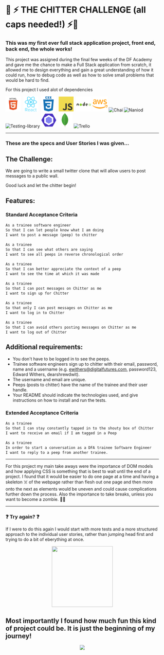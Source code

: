 # 💫 :zap: THE CHITTER CHALLENGE (all caps needed!) ⚡:dizzy:
 
### This was my first ever full stack application project, front end, back end, the whole works!

This project was assigned during the final few weeks of the DF Academy and gave me the chance to make a Full Stack application from scratch, it allowed me to design everything and gain a great understanding of how it could run, how to debug code as well as how to solve small problems that would be hard to find. 

For this project I used alot of dependencies


<div>
<img src="https://github.com/kirukudenis/readme_icons/blob/master/language_and_tools/square/html/html.png?raw=true"  width="50" height="50"/>&nbsp;
    <img src="https://github.com/devicons/devicon/blob/master/icons/react/react-original-wordmark.svg" title="React" alt="React" width="50" height="50"/>&nbsp;
  <img src="https://github.com/devicons/devicon/blob/master/icons/css3/css3-plain-wordmark.svg"  title="CSS3" alt="CSS" width="50" height="50"/>&nbsp;
  <img src="https://github.com/devicons/devicon/blob/master/icons/javascript/javascript-original.svg" title="JavaScript" alt="JavaScript" width="50" height="50"/>&nbsp;
 <img src="https://github.com/devicons/devicon/blob/master/icons/nodejs/nodejs-original-wordmark.svg" title="NodeJS" alt="node" width="50" height="50"/>
  <img src="https://github.com/devicons/devicon/blob/master/icons/amazonwebservices/amazonwebservices-plain-wordmark.svg" title="AWS" width="50" height="50"/>
   <img src="https://th.bing.com/th/id/R.5e69f07845a4b65685fd5408de36a233?rik=73NW5J8ukNLtCA&pid=ImgRaw&r=0" title="Chai" alt="Chai" width="50" height="50"/>
   <img src="https://ai.github.io/nanoid/logo.svg" title="Naniod" alt="Naniod" width="50" height="50"/>
   <img src="https://avatars.githubusercontent.com/u/49996085?s=200&v=4" title="Testing-library" alt="Testing-library" width="50" height="50"/>
  <img src="https://raw.githubusercontent.com/devicons/devicon/1119b9f84c0290e0f0b38982099a2bd027a48bf1/icons/eslint/eslint-original.svg" title="Eslint" alt="Eslint" width="50" height="50"/>
  <img src="https://raw.githubusercontent.com/devicons/devicon/1119b9f84c0290e0f0b38982099a2bd027a48bf1/icons/mongodb/mongodb-original.svg" title="MongoDB" alt="MongoDB" width="50" height="50"/>
  <img src="https://raw.githubusercontent.com/danielchatfield/trello-desktop/master/static/Icon.ico" title="Trello" alt="Trello" width="50" height="50"/>
</div>

---
### These are the specs and User Stories I was given...

 The Challenge:
-------


We are going to write a small twitter clone that will allow users to post messages to a public wall.

Good luck and let the chitter begin!

Features:
-------

### Standard Acceptance Criteria
```
As a trainee software engineer
So that I can let people know what I am doing  
I want to post a message (peep) to chitter

As a trainee
So that I can see what others are saying  
I want to see all peeps in reverse chronological order

As a trainee
So that I can better appreciate the context of a peep
I want to see the time at which it was made

As a trainee
So that I can post messages on Chitter as me
I want to sign up for Chitter

As a trainee
So that only I can post messages on Chitter as me
I want to log in to Chitter

As a trainee
So that I can avoid others posting messages on Chitter as me
I want to log out of Chitter
```

Additional requirements:
------

* You don't have to be logged in to see the peeps.
* Trainee software engineers sign up to chitter with their email, password, name and a username (e.g. ewithers@digitalfutures.com, password123, Edward Withers, dearshrewdwit).
* The username and email are unique.
* Peeps (posts to chitter) have the name of the trainee and their user handle.
* Your README should indicate the technologies used, and give instructions on how to install and run the tests.

### Extended Acceptance Criteria

```
As a trainee
So that I can stay constantly tapped in to the shouty box of Chitter
I want to receive an email if I am tagged in a Peep

As a trainee
In order to start a conversation as a DFA trainee Software Engineer
I want to reply to a peep from another trainee.
```
---

For this project my main take aways were the importance of DOM models and how applying CSS is something that is best to wait until the end of a project. I found that it would be easier to do one page at a time and having a skeleton ☠️ of the webpage rather than flesh out one page and then more onto the next as elements would be uneven and could cause complications further down the process. Also the importance to take breaks, unless you want to become a zombie. 🧟‍♀️

---
### ❓ Try again? :question:

If I were to do this again I would start with more tests and a more structured approach to the individual user stories, rather than jumping head first and trying to do a bit of eberything at once. 
<div align="center">
<img src="https://media0.giphy.com/media/PaU4zMm0JcWqf3S5X8/giphy.gif?cid=ecf05e47ul5rr4hsdsn88c6c3efakkvt3rfgighfgmv7ij1r&rid=giphy.gif&ct=s" width="200" height="200"/>
</div>

## Most importantly I found how much fun this kind of project could be. It is just the beginning of my journey!
<div align="center">
<img src="https://media3.giphy.com/media/9uIGBsfYXqPUcR3s1F/giphy.gif?cid=ecf05e47pvs45lwrw8qxj6xd73jnaflasazxhayptksiiugu&rid=giphy.gif&ct=s"/>
 </div>
